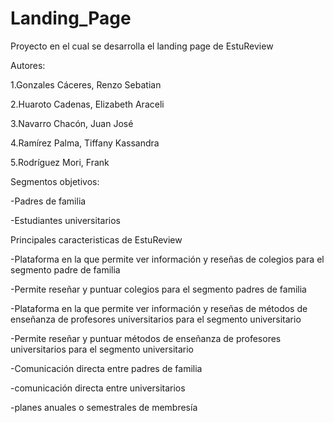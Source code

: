 # Landing_Page
Proyecto en el cual se desarrolla el landing page de EstuReview

Autores:

1.Gonzales Cáceres, Renzo Sebatian

2.Huaroto Cadenas, Elizabeth Araceli

3.Navarro Chacón, Juan José

4.Ramírez Palma, Tiffany Kassandra

5.Rodríguez Mori, Frank


Segmentos objetivos:

-Padres de familia

-Estudiantes universitarios


Principales caracteristicas de EstuReview

-Plataforma en la que permite ver información y reseñas de colegios para el segmento padre de familia

-Permite reseñar y puntuar colegios para el segmento padres de familia

-Plataforma en la que permite ver información y reseñas de métodos de enseñanza de profesores universitarios para el segmento universitario

-Permite reseñar y puntuar métodos de enseñanza de profesores universitarios para el segmento universitario

-Comunicación directa entre padres de familia 

-comunicación directa entre universitarios

-planes anuales o semestrales de membresía

